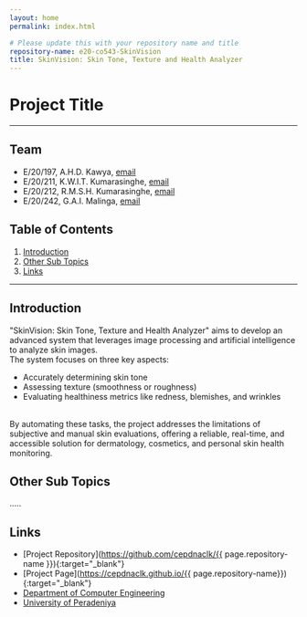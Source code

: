 ```yaml
---
layout: home
permalink: index.html

# Please update this with your repository name and title
repository-name: e20-co543-SkinVision
title: SkinVision: Skin Tone, Texture and Health Analyzer
---
```


[comment]: # "This is the standard layout for the project, but you can clean this and use your own template"

# Project Title

---

<!-- 
This is a sample image, to show how to add images to your page. To learn more options, please refer [this](https://projects.ce.pdn.ac.lk/docs/faq/how-to-add-an-image/)

![Sample Image](./images/sample.png)
 -->

## Team
- E/20/197,  A.H.D. Kawya,           [email](e20197@eng.pdn.ac.lk) <br>
- E/20/211,  K.W.I.T. Kumarasinghe,  [email](e20211@eng.pdn.ac.lk) <br>
- E/20/212,  R.M.S.H. Kumarasinghe,  [email](e20212@eng.pdn.ac.lk) <br>
- E/20/242,  G.A.I. Malinga,         [email](e20242@eng.pdn.ac.lk) <br>

## Table of Contents
1. [Introduction](#introduction)
2. [Other Sub Topics](#other-sub-topics)
3. [Links](#links)

---

## Introduction

"SkinVision: Skin Tone, Texture and Health Analyzer" aims to develop an advanced system that leverages image processing and artificial intelligence to analyze skin images.<br> The system focuses on three key aspects:
<ul>
  <li>Accurately determining skin tone</li>
  <li>Assessing texture (smoothness or roughness)
  <li>Evaluating healthiness metrics like redness, blemishes, and wrinkles</li>
</ul><br>
By automating these tasks, the project addresses the limitations of subjective and manual skin evaluations, offering a reliable, real-time, and accessible solution for dermatology, cosmetics, and personal skin health monitoring.

## Other Sub Topics

.....

## Links

- [Project Repository](https://github.com/cepdnaclk/{{ page.repository-name }}){:target="_blank"}
- [Project Page](https://cepdnaclk.github.io/{{ page.repository-name}}){:target="_blank"}
- [Department of Computer Engineering](http://www.ce.pdn.ac.lk/)
- [University of Peradeniya](https://eng.pdn.ac.lk/)


[//]: # (Please refer this to learn more about Markdown syntax)
[//]: # (https://github.com/adam-p/markdown-here/wiki/Markdown-Cheatsheet)

